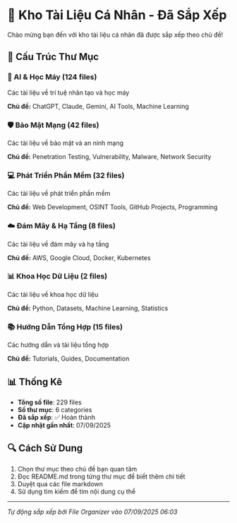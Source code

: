 # 📁 Kho Tài Liệu Cá Nhân - Đã Sắp Xếp

Chào mừng bạn đến với kho tài liệu cá nhân đã được sắp xếp theo chủ đề!

## 📂 Cấu Trúc Thư Mục

### 🤖 AI & Học Máy (124 files)
Các tài liệu về trí tuệ nhân tạo và học máy

**Chủ đề:** ChatGPT, Claude, Gemini, AI Tools, Machine Learning

### 🛡️ Bảo Mật Mạng (42 files)
Các tài liệu về bảo mật và an ninh mạng

**Chủ đề:** Penetration Testing, Vulnerability, Malware, Network Security

### 💻 Phát Triển Phần Mềm (32 files)
Các tài liệu về phát triển phần mềm

**Chủ đề:** Web Development, OSINT Tools, GitHub Projects, Programming

### ☁️ Đám Mây & Hạ Tầng (8 files)
Các tài liệu về đám mây và hạ tầng

**Chủ đề:** AWS, Google Cloud, Docker, Kubernetes

### 📊 Khoa Học Dữ Liệu (2 files)
Các tài liệu về khoa học dữ liệu

**Chủ đề:** Python, Datasets, Machine Learning, Statistics

### 📚 Hướng Dẫn Tổng Hợp (15 files)
Các hướng dẫn và tài liệu tổng hợp

**Chủ đề:** Tutorials, Guides, Documentation

## 📊 Thống Kê
- **Tổng số file**: 229 files
- **Số thư mục**: 6 categories
- **Đã sắp xếp**: ✅ Hoàn thành
- **Cập nhật gần nhất**: 07/09/2025

## 🔍 Cách Sử Dung
1. Chọn thư mục theo chủ đề bạn quan tâm
2. Đọc README.md trong từng thư mục để biết thêm chi tiết
3. Duyệt qua các file markdown
4. Sử dụng tìm kiếm để tìm nội dung cụ thể

---
*Tự động sắp xếp bởi File Organizer vào 07/09/2025 06:03*
